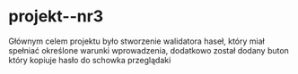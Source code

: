 # projekt--nr3
Głównym celem projektu było stworzenie walidatora haseł, który miał spełniać określone warunki wprowadzenia, dodatkowo został dodany buton który kopiuje hasło do schowka przeglądaki 
